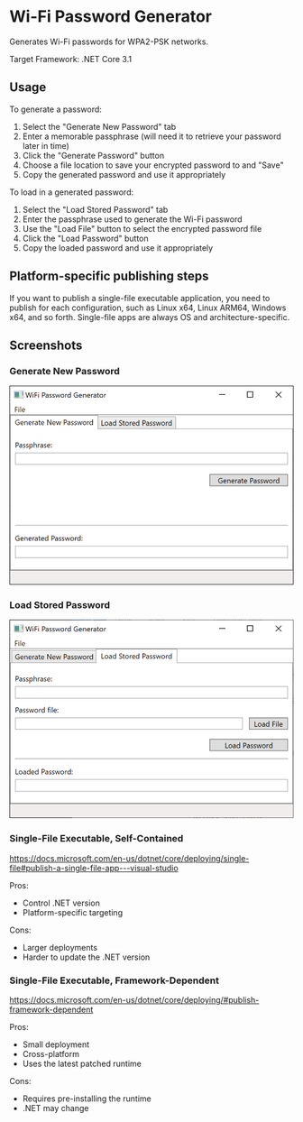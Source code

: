# Wi-Fi Password Generator

Generates Wi-Fi passwords for WPA2-PSK networks.

Target Framework: .NET Core 3.1

## Usage

To generate a password:
1. Select the "Generate New Password" tab
1. Enter a memorable passphrase (will need it to retrieve your password later in time)
1. Click the "Generate Password" button
1. Choose a file location to save your encrypted password to and "Save"
1. Copy the generated password and use it appropriately

To load in a generated password:
1. Select the "Load Stored Password" tab
1. Enter the passphrase used to generate the Wi-Fi password
1. Use the "Load File" button to select the encrypted password file
1. Click the "Load Password" button
1. Copy the loaded password and use it appropriately

## Platform-specific publishing steps

If you want to publish a single-file executable application, you need to publish for each configuration, such as Linux x64, Linux ARM64, Windows x64, and so forth. Single-file apps are always OS and architecture-specific.

## Screenshots

### Generate New Password

![Generate New Password](img/generate_new_password.PNG)

### Load Stored Password

![Load Stored Password](img/load_stored_password.PNG)

### Single-File Executable, Self-Contained

https://docs.microsoft.com/en-us/dotnet/core/deploying/single-file#publish-a-single-file-app---visual-studio

Pros:
* Control .NET version
* Platform-specific targeting

Cons:
* Larger deployments
* Harder to update the .NET version

### Single-File Executable, Framework-Dependent

https://docs.microsoft.com/en-us/dotnet/core/deploying/#publish-framework-dependent

Pros:
* Small deployment
* Cross-platform
* Uses the latest patched runtime

Cons:
* Requires pre-installing the runtime
* .NET may change